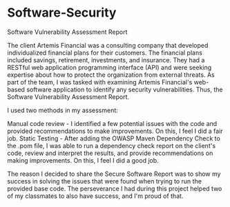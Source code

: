 # Software-Security
Software Vulnerability Assessment Report

The client Artemis Financial was a consulting company that developed individualized financial plans for their customers. The financial plans included savings, retirement, investments, and insurance. They had a RESTful web application programming interface (API) and were seeking expertise about how to protect the organization from external threats. As part of the team, I was tasked with examining Artemis Financial's web-based software application to identify any security vulnerabilities. Thus, the Software Vulnerability Assessment Report.

I used two methods in my assessment:

Manual code review - I identified a few potential issues with the code and provided recommendations to make improvements. On this, I feel I did a fair job.
Static Testing - After adding the OWASP Maven Dependency Check to the .pom file, I was able to run a dependency check report on the client's code, review and interpret the results, and provide recommendations on making improvements. On this, I feel I did a good job.


The reason I decided to share the Secure Software Report was to show my success in solving the issues that were found when trying to run the provided base code. The perseverance I had during this project helped two of my classmates to also have success, and I'm proud of that.

